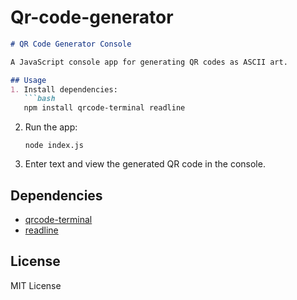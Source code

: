 # Qr-code-generator

```markdown
# QR Code Generator Console

A JavaScript console app for generating QR codes as ASCII art.

## Usage
1. Install dependencies:
   ```bash
   npm install qrcode-terminal readline
   ``` 

2. Run the app:
   ```
   node index.js
   ```

3. Enter text and view the generated QR code in the console.

## Dependencies
- [qrcode-terminal](https://www.npmjs.com/package/qrcode-terminal)
- [readline](https://nodejs.org/api/readline.html)

## License
MIT License
```
